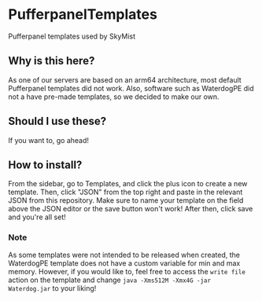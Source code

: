 # PufferpanelTemplates
Pufferpanel templates used by SkyMist

## Why is this here?
As one of our servers are based on an arm64 architecture, most default Pufferpanel templates did not work. Also, software such as WaterdogPE did not a have pre-made templates, so we decided to make our own.

## Should I use these?
If you want to, go ahead! 

## How to install?
From the sidebar, go to Templates, and click the plus icon to create a new template. Then, click "JSON" from the top right and paste in the relevant JSON from this repository. Make sure to name your template on the field above the JSON editor or the save button won't work! After then, click save and you're all set!

### Note
As some templates were not intended to be released when created, the WaterdogPE template does not have a custom variable for min and max memory. However, if you would like to, feel free to access the `write file` action on the template and change `java -Xms512M -Xmx4G -jar Waterdog.jar` to your liking!
